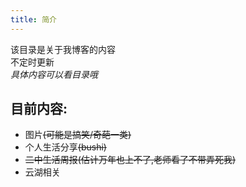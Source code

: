 ```yaml
---
title: 简介
---
```


该目录是关于我博客的内容   
不定时更新   
*具体内容可以看目录哦*      

## 目前内容:       
- 图片<s>(可能是搞笑/奇葩一类)</s>   
- 个人生活分享<s>(bushi)</s>    
- <s>二中生活周报(估计万年也上不了,老师看了不带弄死我)</s>   
- 云湖相关  
   